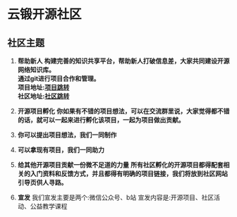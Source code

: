 # 云锻开源社区

## 社区主题
1. **帮助新人**
**构建完善的知识共享平台，帮助新人打破信息差，大家共同建设开源网络知识库。**  
**通过git进行项目合作和管理。**  
**项目地址:[项目跳转](https://github.com/cnc-cmd/GCR)**  
**社区地址:[社区跳转](https://sf-tech-blog.zuotiya.com/)**  

2. **开源项目孵化**
**你如果有不错的项目想法，可以在交流群里说，大家觉得都不错的话，就可以一起来进行孵化该项目，一起为项目做出贡献。**  

3. **你可以提出项目想法，我们一同制作**  

4. **可以拿现有项目，我们一同助力**  

5. **给其他开源项目贡献一份微不足道的力量**
**所有社区孵化的开源项目都得配套相关的入门资料和反馈方式，并且都得有明确的项目链接，我们将放到社区网站引导页供人寻路。**  

6. **宣发**
我们宣发主要是两个:微信公众号、b站
宣发内容是:开源项目、社区活动、公益教学课程